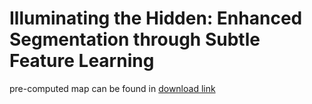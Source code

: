 # Illuminating the Hidden: Enhanced Segmentation through Subtle Feature Learning

pre-computed map can be found in [download link](https://pan.baidu.com/s/1ANBzEFWOGmfD5_fFzwASLQ?pwd=4vwd )

